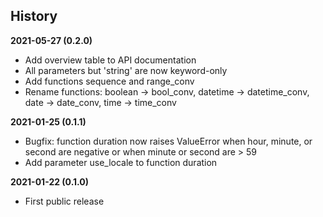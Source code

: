 History
-------

**2021-05-27 (0.2.0)**
 - Add overview table to API documentation
 - All parameters but 'string' are now keyword-only
 - Add functions sequence and range_conv
 - Rename functions: boolean -> bool_conv, datetime -> datetime_conv,
   date -> date_conv, time -> time_conv

**2021-01-25 (0.1.1)**
 - Bugfix: function duration now raises ValueError when hour, minute, or second
   are negative or when minute or second are > 59
 - Add parameter use_locale to function duration

**2021-01-22 (0.1.0)**
 - First public release
